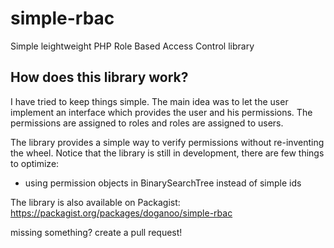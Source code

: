 # simple-rbac
Simple leightweight PHP Role Based Access Control library

## How does this library work?

I have tried to keep things simple. The main idea was to let the user implement an interface which provides the user and his permissions. The permissions are assigned to roles and roles are assigned to users. 

The library provides a simple way to verify permissions without re-inventing the wheel. Notice that the library is still in development, there are few things to optimize:

* using permission objects in BinarySearchTree instead of simple ids

The library is also available on Packagist: https://packagist.org/packages/doganoo/simple-rbac

missing something? create a pull request!
